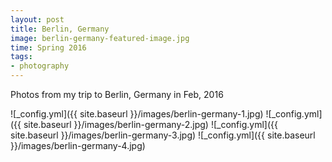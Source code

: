 ```yaml
---
layout: post
title: Berlin, Germany
image: berlin-germany-featured-image.jpg
time: Spring 2016
tags:
- photography
---
```

Photos from my trip to Berlin, Germany in Feb, 2016

![_config.yml]({{ site.baseurl }}/images/berlin-germany-1.jpg)
![_config.yml]({{ site.baseurl }}/images/berlin-germany-2.jpg)
![_config.yml]({{ site.baseurl }}/images/berlin-germany-3.jpg)
![_config.yml]({{ site.baseurl }}/images/berlin-germany-4.jpg)
